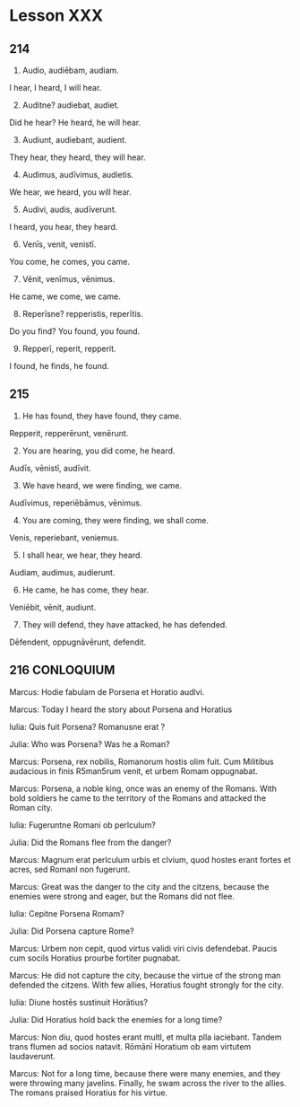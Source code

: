 # Lesson XXX

## 214

1. Audio, audiēbam, audiam. 

I hear, I heard, I will hear.

2. Auditne? audiebat, audiet. 

Did he hear? He heard, he will hear.

3. Audiunt, audiebant, audient. 

They hear, they heard, they will hear.

4. Audimus, audīvimus, audietis. 

We hear, we heard, you will hear.

5. Audivi, audis, audīverunt. 

I heard, you hear, they heard.

6. Venīs, venit, venistī. 

You come, he comes, you came.

7. Vēnit, venīmus, vēnimus. 

He came, we come, we came.

8. Reperīsne? repperistis, reperītis. 

Do you find? You found, you found.

9. Repperī, reperit, repperit.

I found, he finds, he found.

## 215

1. He has found, they have found, they came. 

Repperit, repperērunt, venērunt.

2. You are hearing, you did come, he heard. 

Audīs, vēnistī, audīvit.

3. We have heard, we were finding, we came. 

Audīvimus, reperiēbāmus, vēnimus.

4. You are coming, they were finding, we shall come. 

Venis, reperiebant, veniemus.

5. I shall hear, we hear, they heard. 

Audiam, audimus, audierunt.

6. He came, he has come, they hear. 

Veniēbit, vēnit, audiunt.

7. They will defend, they have attacked, he has defended.

Dēfendent, oppugnāvērunt, defendit.

## 216 CONLOQUIUM

Marcus: Hodie fabulam de Porsena et Horatio audlvi.

Marcus: Today I heard the story about Porsena and Horatius

Iulia: Quis fuit Porsena? Romanusne erat ?

Julia: Who was Porsena? Was he a Roman?

Marcus: Porsena, rex nobilis, Romanorum hostis olim fuit. Cum Militibus audacious in finis R5man5rum venit, et urbem Romam oppugnabat.

Marcus: Porsena, a noble king, once was an enemy of the Romans. With bold soldiers he came to the territory of the Romans and attacked the Roman city.

Iulia: Fugeruntne Romani ob perlculum?

Julia: Did the Romans flee from the danger?

Marcus: Magnum erat perlculum urbis et clvium, quod hostes erant fortes et acres, sed RomanI non fugerunt.

Marcus: Great was the danger to the city and the citzens, because the enemies were strong and eager, but the Romans did not flee.

Iulia: Cepitne Porsena Romam?

Julia: Did Porsena capture Rome?

Marcus: Urbem non cepit, quod virtus validi viri civis defendebat. Paucis cum socils Horatius prourbe fortiter pugnabat.

Marcus: He did not capture the city, because the virtue of the strong man defended the citzens. With few allies, Horatius fought strongly for the city.

Iulia: Diune hostēs sustinuit Horātius?

Julia: Did Horatius hold back the enemies for a long time?

Marcus: Non diu, quod hostes erant multl, et multa plla iaciebant. Tandem trans flumen ad socios natavit. Rōmānī Horatium ob eam virtutem laudaverunt.

Marcus: Not for a long time, because there were many enemies, and they were throwing many javelins. Finally, he swam across the river to the allies. The romans praised Horatius for his virtue.
